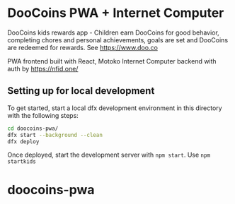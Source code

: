 # DooCoins PWA + Internet Computer

DooCoins kids rewards app - Children earn DooCoins for good behavior, completing chores and personal achievements, goals are set and DooCoins are redeemed for rewards. See https://www.doo.co

PWA frontend built with React, Motoko Internet Computer backend with auth by https://nfid.one/

## Setting up for local development

To get started, start a local dfx development environment in this directory with the following steps:

```bash
cd doocoins-pwa/
dfx start --background --clean
dfx deploy
```

Once deployed, start the development server with `npm start`.
Use `npm startkids`

# doocoins-pwa
